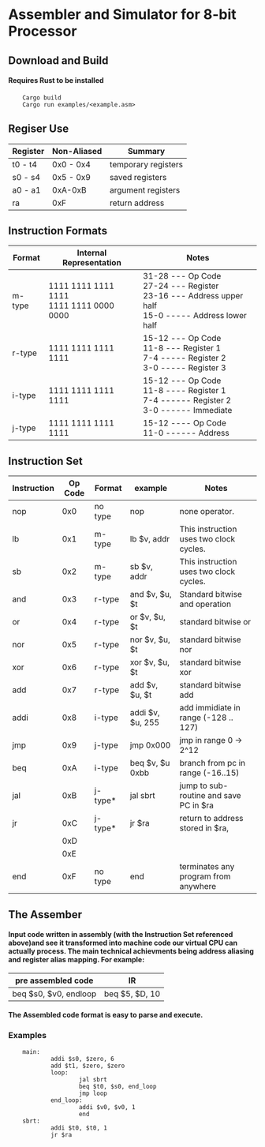 # **Assembler and Simulator for 8-bit Processor**
## **Download and Build**

#### Requires Rust to be installed
#### 
        Cargo build
        Cargo run examples/<example.asm>

## **Regiser Use**
|Register|Non-Aliased|Summary|
|---|---|---|
|t0 - t4|0x0 - 0x4|temporary registers|
|s0 - s4|0x5 - 0x9|saved registers|
|a0 - a1| 0xA-0xB| argument registers|
|ra|0xF|return address|

## **Instruction Formats**
|Format| Internal Representation| Notes|
|---|---|---|
|m-type| 1111 1111 1111 1111 <br /> 1111 1111 0000 0000| 31-28 --- Op Code <br  /> 27-24 --- Register <br /> 23-16 --- Address upper half <br /> 15-0 ----- Address lower half|
|r-type| 1111 1111 1111 1111| 15-12 --- Op Code <br /> 11-8 --- Register 1 <br /> 7-4 ----- Register 2 <br /> 3-0 ----- Register 3|
|i-type| 1111 1111 1111 1111| 15-12 --- Op Code <br /> 11-8 ---- Register 1 <br /> 7-4 ------ Register 2 <br /> 3-0 ------ Immediate
|j-type| 1111 1111 1111 1111| 15-12 ---- Op Code <br /> 11-0 ------ Address|
## **Instruction Set**

|Instruction|Op Code|Format|example|Notes|
|----|-----|------|-----|---|
|nop|0x0|no type| nop| none operator.
|lb|0x1|m-type| lb $v, addr| This instruction uses two clock cycles.
|sb|0x2|m-type| sb $v, addr| This instruction uses two clock cycles.
|and|0x3|r-type| and $v, $u, $t| Standard bitwise and operation
|or|0x4|r-type|or $v, $u, $t| standard bitwise or
|nor|0x5|r-type|nor $v, $u, $t| standard bitwise nor
|xor|0x6|r-type|xor $v, $u, $t| standard bitwise xor
|add|0x7|r-type|add $v, $u, $t| standard bitwise add
|addi|0x8|i-type|addi $v, $u, 255| add immidiate in range (-128 .. 127)
|jmp|0x9|j-type|jmp 0x000| jmp in range 0 -> 2^12
|beq|0xA|i-type|beq $v, $u 0xbb| branch from pc in range (-16..15)
|jal|0xB|j-type*|jal sbrt| jump to sub-routine and save PC in $ra
|jr|0xC|j-type*|jr $ra| return to address stored in $ra, 
||0xD|
||0xE|
|end|0xF| no type| end| terminates any program from anywhere

## **The Assember**
#### Input code written in assembly (with the Instruction Set referenced above)and see it transformed into machine code our virtual CPU can actually process. The main technical achievments being address aliasing and register alias  mapping. For example:
|pre assembled code|IR|
|----|----|
|beq $s0, $v0, endloop|beq $5, $D, 10|1101 0101 1011 1110|

#### The Assembled code format is easy to parse and execute.

### Examples
        
        main:
                addi $s0, $zero, 6
                add $t1, $zero, $zero
                loop:
                        jal sbrt
                        beq $t0, $s0, end_loop
                        jmp loop
                end_loop:
                        addi $v0, $v0, 1
                        end
        sbrt: 
                addi $t0, $t0, 1
                jr $ra
        
        

